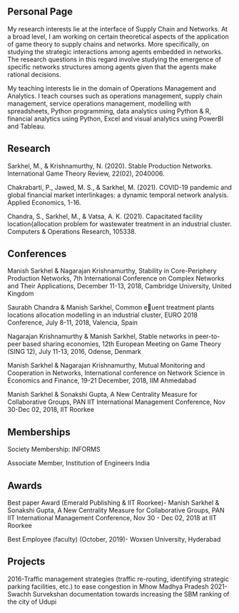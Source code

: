 ## Personal Page


My research interests lie at the interface of Supply Chain and Networks. At a broad level, I am working on certain theoretical aspects of the application of game theory to supply chains and networks. More specifically, on studying the strategic interactions among agents embedded in networks. The research questions in this regard involve studying the emergence of specific networks structures among agents given that the agents make rational decisions. 

My teaching interests lie in the domain of Operations Management and Analytics. I teach courses such as operations management, supply chain management, service operations management, modelling with spreadsheets, Python programming, data analytics using Python & R, financial analytics using Python, Excel and visual analytics using PowerBI and Tableau.  


## Research

Sarkhel, M., & Krishnamurthy, N. (2020). Stable Production Networks. International Game Theory Review, 22(02), 2040006.

Chakrabarti, P., Jawed, M. S., & Sarkhel, M. (2021). COVID-19 pandemic and global financial market interlinkages: a dynamic temporal network analysis. Applied Economics, 1-16. 

Chandra, S., Sarkhel, M., & Vatsa, A. K. (2021). Capacitated facility location{allocation problem for wastewater treatment in an industrial cluster. Computers & Operations Research, 105338.



## Conferences
Manish Sarkhel & Nagarajan Krishnamurthy, Stability in Core-Periphery Production Networks, 7th International Conference on Complex Networks and Their Applications, December 11-13, 2018, Cambridge University, United Kingdom

Saurabh Chandra & Manish Sarkhel, Common euent treatment plants locations allocation modelling in an industrial cluster, EURO 2018 Conference, July 8-11, 2018, Valencia, Spain

Nagarajan Krishnamurthy & Manish Sarkhel, Stable networks in peer-to-peer based sharing economies, 12th European Meeting on Game Theory (SING 12), July 11-13, 2016, Odense, Denmark

Manish Sarkhel & Nagarajan Krishnamurthy, Mutual Monitoring and Cooperation in Networks, International conference on Network Science in Economics and Finance, 19-21 December, 2018, IIM Ahmedabad

Manish Sarkhel & Sonakshi Gupta, A New Centrality Measure for Collaborative Groups, PAN IIT International Management Conference, Nov 30-Dec 02, 2018, IIT Roorkee

## Memberships

Society Membership: INFORMS 

Associate Member, Institution of Engineers India


## Awards
Best paper Award (Emerald Publishing & IIT Roorkee)- Manish Sarkhel & Sonakshi Gupta, A New Centrality Measure for Collaborative Groups, PAN IIT International Management Conference, Nov 30 - Dec 02, 2018 at IIT Roorkee

Best Employee (faculty) (October, 2019)- Woxsen University, Hyderabad


## Projects

2016-Traffic management strategies (traffic re-routing, identifying strategic parking facilities, etc.) to ease congestion in Mhow Madhya Pradesh
2021-Swachh Survekshan documentation towards increasing the SBM ranking of the city of Udupi 


